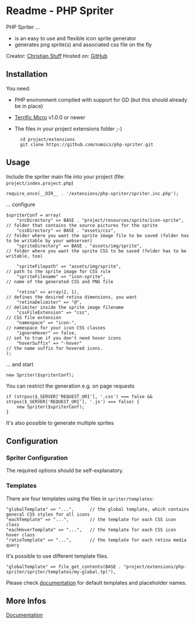 # Readme - PHP Spriter

PHP Spriter ...

* is an easy to use and flexible icon sprite generator
* generates png sprite(s) and associated css file on the fly

Creator: [Christian Stuff](https://github.com/regaddi) 
Hosted on: [GitHub](http://namics.github.io/php-spriter/)

## Installation

You need:

* PHP environment compiled with support for GD (but this should already be in place)
* [Terrific Micro](http://namics.github.io/terrific-micro/) v1.0.0 or newer
* The files in your project extensions folder ;-)

        cd project/extensions
        git clone https://github.com/namics/php-spriter.git

## Usage

Include the spriter main file into your project (file: `project/index.project.php`)

    require_once(__DIR__ . '/extensions/php-spriter/spriter.inc.php');

... configure

    $spriterConf = array(
        "srcDirectory" => BASE . "project/resources/sprite/icon-sprite",       // folder that contains the source pictures for the sprite
        "cssDirectory" => BASE . "assets/css",                                 // folder where you want the sprite image file to be saved (folder has to be writable by your webserver)
        "spriteDirectory" => BASE . "assets/img/sprite",                       // folder where you want the sprite CSS to be saved (folder has to be writable, too)
        
        "spriteFilepath" => "assets/img/sprite",                               // path to the sprite image for CSS rule
        "spriteFilename" => "icon-sprite",                                     // name of the generated CSS and PNG file
        
        "retina" => array(2, 1),                                               // defines the desired retina dimensions, you want
        "retinaDelimiter" => "@",                                              // delimiter inside the sprite image filename
        "cssFileExtension" => "css",                                           // CSS file extension
        "namespace" => "icon-",                                                // namespace for your icon CSS classes
        "ignoreHover" => false,                                                // set to true if you don't need hover icons
        "hoverSuffix" => "-hover"                                              // the name suffix for hovered icons.
    );

... and start

    new Spriter($spriterConf);

You can restrict the generation e.g. on page requests

    if (strpos($_SERVER['REQUEST_URI'], '.css') === false && strpos($_SERVER['REQUEST_URI'], '.js') === false) {
        new Spriter($spriterConf);
    }

It's also possible to generate multiple sprites

## Configuration

### Spriter Configuration

The required options should be self-explanatory.

### Templates

There are four templates using the files in `spriter/templates`:

    "globalTemplate" => "...",      // the global template, which contains general CSS styles for all icons
    "eachTemplate" => "...",        // the template for each CSS icon class
    "eachHoverTemplate" => "...",   // the template for each CSS icon hover class
    "ratioTemplate" => "...",       // the template for each retina media query

It's possible to use different template files.

    "globalTemplate" => file_get_contents(BASE . "project/extensions/php-spriter/spriter/templates/my-global.tpl"),

Please check [documentation](http://namics.github.io/php-spriter/) for default templates and placeholder names.

## More Infos

[Documentation](http://namics.github.io/php-spriter/)
